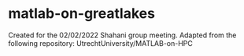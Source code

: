 # matlab-on-greatlakes
Created for the 02/02/2022 Shahani group meeting. Adapted from the following repository: UtrechtUniversity/MATLAB-on-HPC
